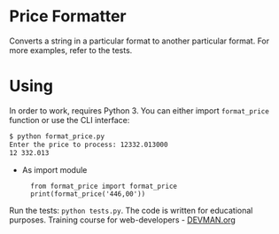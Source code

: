# Price Formatter

Converts a string in a particular format to another particular format. For more examples, refer to the tests.

# Using
In order to work, requires Python 3. You can either import `format_price` function or use the CLI interface:
```bash
$ python format_price.py
Enter the price to process: 12332.013000
12 332.013
```

* As import module

        from format_price import format_price
        print(format_price('446,00'))


Run the tests: `python tests.py`.
The code is written for educational purposes. Training course for web-developers - [DEVMAN.org](https://devman.org)
